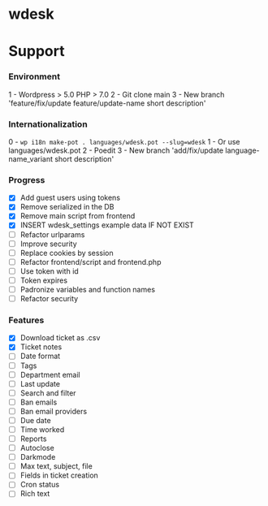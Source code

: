 # wdesk

# Support

### Environment

1 - Wordpress > 5.0 PHP > 7.0
2 - Git clone main
3 - New branch 'feature/fix/update feature/update-name short description'

### Internationalization

0 - ```wp i18n make-pot . languages/wdesk.pot --slug=wdesk```
1 - Or use languages/wdesk.pot
2 - Poedit
3 - New branch 'add/fix/update language-name_variant short description'

### Progress

- [X] Add guest users using tokens
- [X] Remove serialized in the DB
- [X] Remove main script from frontend
- [X] INSERT wdesk_settings example data IF NOT EXIST
- [ ] Refactor urlparams
- [ ] Improve security
- [ ] Replace cookies by session
- [ ] Refactor frontend/script and frontend.php
- [ ] Use token with id
- [ ] Token expires
- [ ] Padronize variables and function names
- [ ] Refactor security

### Features

- [X] Download ticket as .csv
- [X] Ticket notes
- [ ] Date format
- [ ] Tags
- [ ] Department email
- [ ] Last update
- [ ] Search and filter
- [ ] Ban emails
- [ ] Ban email providers
- [ ] Due date
- [ ] Time worked
- [ ] Reports
- [ ] Autoclose
- [ ] Darkmode
- [ ] Max text, subject, file
- [ ] Fields in ticket creation
- [ ] Cron status
- [ ] Rich text